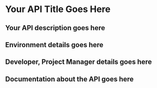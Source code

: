 # Your API Title Goes Here

## Your API description goes here

## Environment details goes here

## Developer, Project Manager details goes here

## Documentation about the API goes here